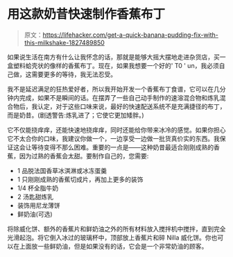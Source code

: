 # 用这款奶昔快速制作香蕉布丁

> 原文：<https://lifehacker.com/get-a-quick-banana-pudding-fix-with-this-milkshake-1827489850>

如果说生活在南方有什么让我怀念的话，那就是能够大摇大摆地走进杂货店，买一盒塑料蛤壳状的像样的香蕉布丁。现在，如果我想要一个好的' T0 ' un，我必须自己做，这需要更多的等待，我无法忍受。



我不是延迟满足的狂热爱好者，所以我开始开发一个香蕉布丁食谱，它可以在几分钟内完成，如果不是瞬间的话。在摆弄了一些自己动手制作的速溶混合物和炼乳混合物后，我认定，对于这些口味来说，最好的快速配送系统不是充满捷径的布丁，而是奶昔。(剧透警告:炼乳进了；它使它更加矮胖。)

它不仅能挠痒痒，还能快速地挠痒痒，同时还能给你带来冰冷的感觉。如果你担心它不太合你的口味，我建议你做一个，一边享受一边做一批货真价实的东西。我保证这会让等待变得不那么困难。重要的一点是——这种奶昔最适合刚刚成熟的香蕉，因为过熟的香蕉会太甜。要制作自己的，您需要:

*   1 品脱法国香草冰淇淋或冰冻蛋羹
*   1 只刚刚成熟的香蕉切成片，再加上更多的装饰
*   1/4 杯全脂牛奶
*   2 汤匙甜炼乳
*   装饰用尼龙薄饼
*   鲜奶油(可选)

将除威化饼、额外的香蕉片和鲜奶油之外的所有材料放入搅拌机中搅拌，直到完全光滑起泡。将它倒入冰过的玻璃杯中，顶部放上香蕉片和碎 Nilla 威化饼。你也可以在上面放一些鲜奶油，但是如果没有的话，它会是一个非常奶油的顾客。